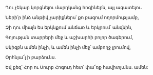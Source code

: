 Դու չեկար կորցնելու մարդկանց հոգիներն, այլ ազատելու.


Ների՛ր ինձ անթիվ չարիքներս՝ քո բազում ողորմությամբ,


Զի դու միայն ես երկնքում անճառ և երկրում՝ անզնին,


Գոյության տարրերի մեջ և աշխարհի բոլոր ծագերում,


Սկիզբն ամեն ինչի, և ամեն ինչի մեջ՝ ամբողջ լրումով,


Օրհնյա՜լ ի բարձունս.


Եվ քեզ՝ Հոր ու Սուրբ Հոգուդ հետ՝ փա՜ռք հավիտյանս. ամեն: